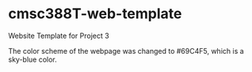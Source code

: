 # cmsc388T-web-template

Website Template for Project 3

The color scheme of the webpage was changed to #69C4F5, which is a sky-blue color.
